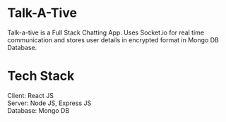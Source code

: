 # Talk-A-Tive
Talk-a-tive is a Full Stack Chatting App. Uses Socket.io for real time communication and stores user details in encrypted format in Mongo DB Database.


# Tech Stack
Client: React JS<br/>
Server: Node JS, Express JS<br/>
Database: Mongo DB<br/>
